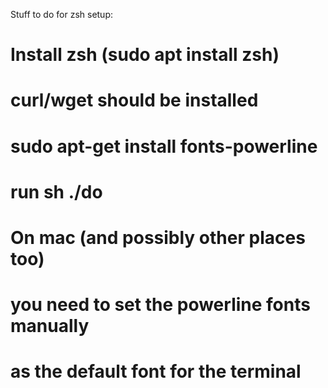Stuff to do for zsh setup:

# Install zsh (sudo apt install zsh)
# curl/wget should be installed
# sudo apt-get install fonts-powerline
# run sh ./do
# On mac (and possibly other places too) 
#     you need to set the powerline fonts manually
#     as the default font for the terminal
